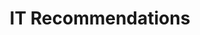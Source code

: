 ---
title: "IT Recommendations"
summary: "Recommendations, tips & tricks, and workarounds from seasoned IT professionals."
cover: "it-recommendations.jpg"
---